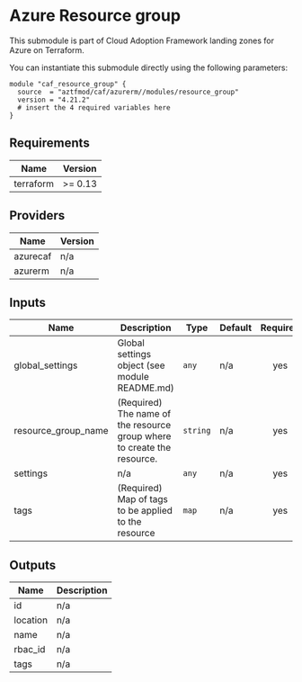 # Azure Resource group
This submodule is part of Cloud Adoption Framework landing zones for Azure on Terraform.

You can instantiate this submodule directly using the following parameters:

```
module "caf_resource_group" {
  source  = "aztfmod/caf/azurerm//modules/resource_group"
  version = "4.21.2"
  # insert the 4 required variables here
}
```

<!-- BEGINNING OF PRE-COMMIT-TERRAFORM DOCS HOOK -->
## Requirements

| Name | Version |
|------|---------|
| terraform | >= 0.13 |

## Providers

| Name | Version |
|------|---------|
| azurecaf | n/a |
| azurerm | n/a |

## Inputs

| Name | Description | Type | Default | Required |
|------|-------------|------|---------|:--------:|
| global\_settings | Global settings object (see module README.md) | `any` | n/a | yes |
| resource\_group\_name | (Required) The name of the resource group where to create the resource. | `string` | n/a | yes |
| settings | n/a | `any` | n/a | yes |
| tags | (Required) Map of tags to be applied to the resource | `map` | n/a | yes |

## Outputs

| Name | Description |
|------|-------------|
| id | n/a |
| location | n/a |
| name | n/a |
| rbac\_id | n/a |
| tags | n/a |

<!-- END OF PRE-COMMIT-TERRAFORM DOCS HOOK -->